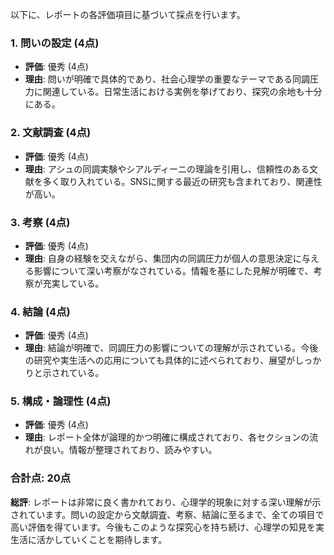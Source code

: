 以下に、レポートの各評価項目に基づいて採点を行います。

### 1. 問いの設定 (4点)
- **評価**: 優秀 (4点)
- **理由**: 問いが明確で具体的であり、社会心理学の重要なテーマである同調圧力に関連している。日常生活における実例を挙げており、探究の余地も十分にある。

### 2. 文献調査 (4点)
- **評価**: 優秀 (4点)
- **理由**: アシュの同調実験やシアルディーニの理論を引用し、信頼性のある文献を多く取り入れている。SNSに関する最近の研究も含まれており、関連性が高い。

### 3. 考察 (4点)
- **評価**: 優秀 (4点)
- **理由**: 自身の経験を交えながら、集団内の同調圧力が個人の意思決定に与える影響について深い考察がなされている。情報を基にした見解が明確で、考察が充実している。

### 4. 結論 (4点)
- **評価**: 優秀 (4点)
- **理由**: 結論が明確で、同調圧力の影響についての理解が示されている。今後の研究や実生活への応用についても具体的に述べられており、展望がしっかりと示されている。

### 5. 構成・論理性 (4点)
- **評価**: 優秀 (4点)
- **理由**: レポート全体が論理的かつ明確に構成されており、各セクションの流れが良い。情報が整理されており、読みやすい。

### 合計点: 20点

**総評**: レポートは非常に良く書かれており、心理学的現象に対する深い理解が示されています。問いの設定から文献調査、考察、結論に至るまで、全ての項目で高い評価を得ています。今後もこのような探究心を持ち続け、心理学の知見を実生活に活かしていくことを期待します。